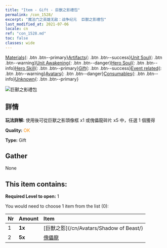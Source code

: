 ```yaml
---
title: "Item - Gift - 巨獸之影禮包"
permalink: /con_1528/
excerpt: "魔法门之英雄无敌：战争纪元  巨獸之影禮包"
last_modified_at: 2021-07-06
locale: cn
ref: "con_1528.md"
toc: false
classes: wide
---
```

 [Materials](/ItemsCN/){: .btn .btn--primary}[Artifacts](/ItemsCN/Artifacts/){: .btn .btn--success}[Unit Soul](/ItemsCN/UnitSoul/){: .btn .btn--warning}[Unit Awakening](/ItemsCN/UnitAwakening/){: .btn .btn--danger}[Hero Soul](/ItemsCN/HeroSoul/){: .btn .btn--info}[Hero Skill](/ItemsCN/HeroSkill/){: .btn .btn--primary}[Gift](/ItemsCN/Gift/){: .btn .btn--success}[Event related](/ItemsCN/Events/){: .btn .btn--warning}[Avatars](/ItemsCN/Avatars/){: .btn .btn--danger}[Consumables](/ItemsCN/Consumables/){: .btn .btn--info}[Unknown](/ItemsCN/Unknown/){: .btn .btn--primary}

 ![巨獸之影禮包](/images/t/i_907142.png)

## 詳情
 **玩法詳解:** 使用後可從巨獸之影頭像框 x1 或傀儡龍碎片 x5 中，任選 1 個獲得

 **Quality:** <span style="color: #FF8C00">OK</span>

 **Type:** Gift

## Gather

  None

## This item contains:

 **Required Level to open:** 1

 You would need to choose 1 item from the list (0):

  | Nr | Amount |     Item    |
  |:---|:-------|:------------|
  | 1 |  **1x** | [巨獸之影](/cn/Avatars/Shadow of Beast/) |  | 
  | 2 |  **5x** | [傀儡龍](/cn/Items/unt_243/) |  | 
